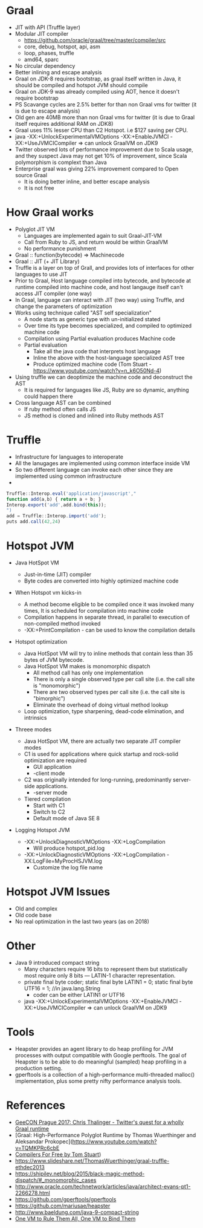 # Graal
* JIT with API (Truffle layer)
* Modular JIT compiler
  * https://github.com/oracle/graal/tree/master/compiler/src
  * core, debug, hotspot, api, asm
  * loop, phases, truffle
  * amd64, sparc
* No circular dependency
* Better inlining and escape analysis
* Graal on JDK-8 requires bootstrap, as graal itself written in Java, it should be compiled and hotspot JVM should compile
* Graal on JDK-9 was already compiled using AOT, hence it doesn't require bootstrap
* PS Scavange cycles are 2.5% better for than non Graal vms for twitter (it is due to escape analysis)
* Old gen are 40MB more than non Graal vms for twitter (it is due to Graal itself requires additional RAM on JDK8)
* Graal uses 11% lesser CPU than C2 Hotspot. i.e $127 saving per CPU.
* java -XX:+UnlockExperimentalVMOptions -XX:+EnableJVMCI -XX:+UseJVMCICompiler => can unlock GraalVM on JDK9
* Twitter observed lots of performance improvement due to Scala usage, and they suspect Java may not get 10% of improvement, since Scala polymorphism is complext than Java
* Enterprise graal was giving 22% improvement compared to Open source Graal
  * It is doing better inline, and better escape analysis
  * It is not free 

# How Graal works
* Polyglot JIT VM
  * Languages are implemented again to suit Graal-JIT-VM
  * Call from Ruby to JS, and return would be within GraalVM
  * No performance punishment
* Graal :: function(bytecode) => Machinecode
* Graal :: JIT (+ JIT Library)
* Truffle is a layer on top of Grall, and provides lots of interfaces for other languages to use JIT
* Prior to Graal, Host language compiled into bytecode, and bytecode at runtime compiled into machine code, and host langauge itself can't access JIT compiler (one way)  
* In Graal, language can interact with JIT (two way)  using Truffle, and change the parameters of optimization
* Works using technique called "AST self specialization"
  * A node starts as generic type with un-initialized stated
  * Over time its type becomes specialized, and compiled to optimized machine code
  * Compilation using Partial evaluation produces Machine code
  * Partial evaluation
    * Take all the java code that interprets host language
    * Inline the above with the host-language specialized AST tree
    * Produce optimized machine code (Tom Stuart - https://www.youtube.com/watch?v=n_k6O50Nd-4) 
* Using truffle we can deoptimize the machine code and deconstruct the AST
  * It is required for languages like JS, Ruby are so dynamic, anything could happen there
* Cross language AST can be combined
  * If ruby method often calls JS
  * JS method is cloned and inlined into Ruby methods AST


# Truffle
* Infrastructure for languages to interoperate
* All the lanugages are implemented using common interface inside VM
* So two different language can invoke each other since they are implemented using common infrastructure
* 
```javascript
Truffle::Interop.eval('application/javascript',"
function add(a,b) { return a + b; }
Interop.export('add',add.bind(this));
")
add = Truffle::Interop.import('add');
puts add.call(42,24) 
``` 

# Hotspot JVM

* Java HotSpot VM 
  * Just-in-time (JIT) compiler
  * Byte codes are converted into highly optimized machine code
  
* When Hotspot vm kicks-in  
  * A method become eligible to be compiled once it was invoked many times, It is scheduled for compilation into machine code
  * Compilation happens in separate thread, in parallel to execution of non-compiled method invoked
  * -XX:+PrintCompilation - can be used to know the compilation details

* Hotspot optimization  
  * Java HotSpot VM will try to inline methods that contain less than 35 bytes of JVM bytecode.
  * Java HotSpot VM makes is monomorphic dispatch
    * All method call has only one implementation
    * There is only a single observed type per call site (i.e. the call site is "monomorphic")
    * There are two observed types per call site (i.e. the call site is "bimorphic")
    * Eliminate the overhead of doing virtual method lookup
  * Loop optimization, type sharpening, dead-code elimination, and intrinsics 

* Threee modes
  * Java HotSpot VM, there are actually two separate JIT compiler modes
  * C1 is used for applications where quick startup and rock-solid optimization are required
    * GUI application
    * -client mode
  * C2 was originally intended for long-running, predominantly server-side applications.
    * -server mode
  * Tiered compilation
    * Start with C1
    * Switch to C2
    * Default mode of Java SE 8

* Logging Hotspot JVM
  * -XX:+UnlockDiagnosticVMOptions -XX:+LogCompilation
    * Will produce hotspot_pid<PID>.log
  * -XX:+UnlockDiagnosticVMOptions -XX:+LogCompilation  -XX:LogFile=MyProcHSJVM.log
    * Customize the log file name  

# Hotspot JVM Issues

* Old and complex
* Old code base
* No real optimization in the last two years (as on 2018)

# Other

* Java 9 introduced compact string
  * Many characters require 16 bits to represent them but statistically most require only 8 bits — LATIN-1 character representation. 
  * private final byte coder; static final byte LATIN1 = 0; static final byte UTF16 = 1; //in java.lang.String
    * coder can be either LATIN1 or UTF16
  * java -XX:+UnlockExperimentalVMOptions -XX:+EnableJVMCI -XX:+UseJVMCICompiler => can unlock GraalVM on JDK9

# Tools

* Heapster provides an agent library to do heap profiling for JVM processes with output compatible with Google perftools. The goal of Heapster is to be able to do meaningful (sampled) heap profiling in a production setting.
* gperftools is a collection of a high-performance multi-threaded malloc() implementation, plus some pretty nifty performance analysis tools. 
 

# References

* [GeeCON Prague 2017: Chris Thalinger - Twitter's quest for a wholly Graal runtime](https://www.youtube.com/watch?v=pR5NDkIZBOA)
* [Graal: High-Performance Polyglot Runtime by Thomas Wuerthinger and Aleksandar Prokopec](https://www.youtube.com/watch?v=TQMKPRc6cbE
* [Compilers For Free by Tom Stuart](https://www.youtube.com/watch?v=n_k6O50Nd-4))
* https://www.slideshare.net/ThomasWuerthinger/graal-truffle-ethdec2013   
* https://shipilev.net/blog/2015/black-magic-method-dispatch/#_monomorphic_cases
* http://www.oracle.com/technetwork/articles/java/architect-evans-pt1-2266278.html
* https://github.com/gperftools/gperftools
* https://github.com/mariusae/heapster
* http://www.baeldung.com/java-9-compact-string
* [One VM to Rule Them All, One VM to Bind Them](https://www.youtube.com/watch?time_continue=1959&v=FJY96_6Y3a4)
